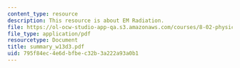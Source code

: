 ```yaml
---
content_type: resource
description: This resource is about EM Radiation.
file: https://ol-ocw-studio-app-qa.s3.amazonaws.com/courses/8-02-physics-ii-electricity-and-magnetism-spring-2007/795f84ec4e6dbfbec32b3a222a93a0b1_summary_w13d3.pdf
file_type: application/pdf
resourcetype: Document
title: summary_w13d3.pdf
uid: 795f84ec-4e6d-bfbe-c32b-3a222a93a0b1
---
```

